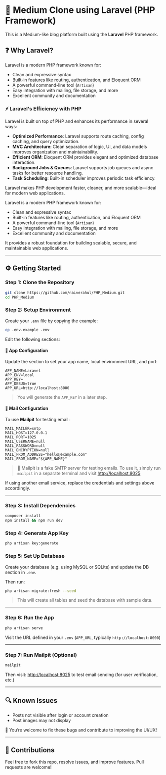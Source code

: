 # 📰 Medium Clone using Laravel (PHP Framework)

This is a Medium-like blog platform built using the **Laravel** PHP framework.

## ❓ Why Laravel?

Laravel is a modern PHP framework known for:

* Clean and expressive syntax
* Built-in features like routing, authentication, and Eloquent ORM
* A powerful command-line tool (`Artisan`)
* Easy integration with mailing, file storage, and more
* Excellent community and documentation

### ⚡ Laravel's Efficiency with PHP

Laravel is built on top of PHP and enhances its performance in several ways:

* **Optimized Performance**: Laravel supports route caching, config caching, and query optimization.
* **MVC Architecture**: Clean separation of logic, UI, and data models improves organization and maintainability.
* **Efficient ORM**: Eloquent ORM provides elegant and optimized database interaction.
* **Background Jobs & Queues**: Laravel supports job queues and async tasks for better resource handling.
* **Task Scheduling**: Built-in scheduler improves periodic task efficiency.

Laravel makes PHP development faster, cleaner, and more scalable—ideal for modern web applications.

Laravel is a modern PHP framework known for:

* Clean and expressive syntax
* Built-in features like routing, authentication, and Eloquent ORM
* A powerful command-line tool (`Artisan`)
* Easy integration with mailing, file storage, and more
* Excellent community and documentation

It provides a robust foundation for building scalable, secure, and maintainable web applications.

---

## ⚙️ Getting Started

### Step 1: Clone the Repository

```bash
git clone https://github.com/naiverahul/PHP_Medium.git
cd PHP_Medium
```

### Step 2: Setup Environment

Create your `.env` file by copying the example:

```bash
cp .env.example .env
```

Edit the following sections:

#### 🔐 App Configuration

Update the section to set your app name, local environment URL, and port:

```env
APP_NAME=Laravel
APP_ENV=local
APP_KEY=
APP_DEBUG=true
APP_URL=http://localhost:8000
```

> You will generate the `APP_KEY` in a later step.

#### 📧 Mail Configuration

To use **Mailpit** for testing email:

```env
MAIL_MAILER=smtp
MAIL_HOST=127.0.0.1
MAIL_PORT=1025
MAIL_USERNAME=null
MAIL_PASSWORD=null
MAIL_ENCRYPTION=null
MAIL_FROM_ADDRESS="hello@example.com"
MAIL_FROM_NAME="${APP_NAME}"
```

> 🔪 Mailpit is a fake SMTP server for testing emails. To use it, simply run `mailpit` in a separate terminal and visit [http://localhost:8025](http://localhost:8025)

If using another email service, replace the credentials and settings above accordingly.

---

### Step 3: Install Dependencies

```bash
composer install
npm install && npm run dev
```

### Step 4: Generate App Key

```bash
php artisan key:generate
```

### Step 5: Set Up Database

Create your database (e.g. using MySQL or SQLite) and update the DB section in `.env`.

Then run:

```bash
php artisan migrate:fresh --seed
```

> This will create all tables and seed the database with sample data.

---

### Step 6: Run the App

```bash
php artisan serve
```

Visit the URL defined in your `.env` (`APP_URL`, typically `http://localhost:8000`)

---

### Step 7: Run Mailpit (Optional)

```bash
mailpit
```

Then visit: [http://localhost:8025](http://localhost:8025) to test email sending (for user verification, etc.)

---

## 🔍 Known Issues

* Posts not visible after login or account creation
* Post images may not display

🚗 You’re welcome to fix these bugs and contribute to improving the UI/UX!

---

## 🤝 Contributions

Feel free to fork this repo, resolve issues, and improve features. Pull requests are welcome!
